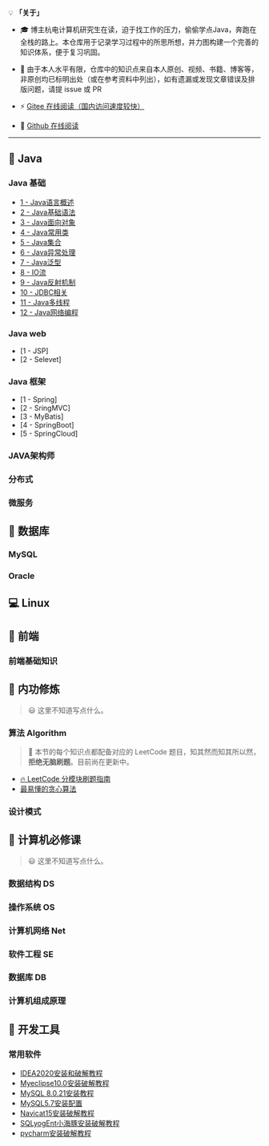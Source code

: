 💡 **「关于」**

- 🎓 博主杭电计算机研究生在读，迫于找工作的压力，偷偷学点Java，奔跑在全栈的路上。本仓库用于记录学习过程中的所思所想，并力图构建一个完善的知识体系，便于复习巩固。

- 🙏 由于本人水平有限，仓库中的知识点来自本人原创、视频、书籍、博客等，非原创均已标明出处（或在参考资料中列出），如有遗漏或发现文章错误及排版问题，请提 issue 或 PR

- ⚡ [Gitee 在线阅读（国内访问速度较快）]( http://kunaly.gitee.io/kunaly-notes) 

- 🔮 [Github 在线阅读](https://kunaly-liu.github.io/Kunaly-Notes) 

---

## **🍵 Java**

### Java 基础

- [1 - Java语言概述](Java/Java基础/1-Java语言概述.md)
- [2 - Java基础语法](Java/Java基础/2-Java基础语法.md)
- [3 - Java面向对象](Java/Java基础/3-Java面向对象.md)
- [4 - Java常用类](Java/Java基础/4-Java常用类.md)
- [5 - Java集合](Java/Java基础/5-Java集合.md)
- [6 - Java异常处理](Java/Java基础/6-Java异常处理.md)
- [7 - Java泛型](Java/Java基础/7-Java泛型.md)
- [8 - IO流](Java/Java基础/8-IO流.md)
- [9 - Java反射机制](Java/Java基础/9-Java反射机制.md)
- [10 - JDBC相关](Java/Java基础/10-JDBC相关.md)
- [11 - Java多线程](Java/Java基础/11-Java多线程.md)
- [12 - Java网络编程](Java/Java基础/12-Java网络编程.md)

### Java web

- [1 - JSP]
- [2 - Selevet]

### Java 框架

- [1 - Spring]
- [2 - SringMVC]
- [3 - MyBatis]
- [4 - SpringBoot]
- [5 - SpringCloud]

### JAVA架构师

### 分布式

### 微服务



## **💌 数据库**

### MySQL

### Oracle

## **💻 Linux**

## **🎨 前端**

### 前端基础知识

## **📖 内功修炼**

> 😃 这里不知道写点什么。

### 算法 Algorithm

> 🍋 本节的每个知识点都配备对应的 LeetCode 题目，知其然而知其所以然，**拒绝无脑刷题**。目前尚在更新中。

- [🔥 LeetCode 分模块刷题指南](Algorithm/LeetCode刷题指南.md)
- [最易懂的贪心算法](Algorithm/贪心.md)
### 设计模式

## **📑 计算机必修课**

> 😃 这里不知道写点什么。

### 数据结构 DS

### 操作系统 OS

### 计算机网络 Net

### 软件工程 SE

### 数据库 DB

### 计算机组成原理

## **🔨 开发工具**

### 常用软件

- [IDEA2020安装和破解教程](https://mp.weixin.qq.com/s/zGQ5W96aGhiUL-KriPZi4Q)
- [Myeclipse10.0安装破解教程](https://mp.weixin.qq.com/s/pMjf-xRY2Zrd43sOreFFDg)
- [MySQL 8.0.21安装教程](https://mp.weixin.qq.com/s/kXCmWOKE72BCZYw7cDN5_w)
- [MySQL5.7安装配置](https://mp.weixin.qq.com/s/BorIbGqHFlEyoaQNAxo1_w)
- [Navicat15安装破解教程](https://mp.weixin.qq.com/s/W1sSSei7hFXa4j7pnr09lQ)
- [SQLyogEnt小海豚安装破解教程](https://mp.weixin.qq.com/s/A9s6sYVuFb4oYmNO0PXQzA)
- [pycharm安装破解教程](https://mp.weixin.qq.com/s/oUZ_rsw70XZuNsW_YJGgYw)
